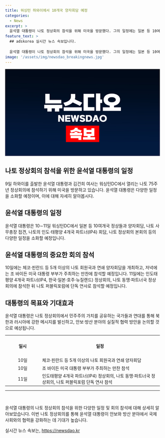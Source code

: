 ```yaml
---
title: 워싱턴 하와이에서 10개국 양자회담 예정
categories:
  - News
excerpt: >
  윤석열 대통령이 나토 정상회의 참석을 위해 미국을 방문했다. 그의 일정에는 일본 등 10여개국 정상과의 양자회담, 나토 사무총장 접견, 나토의 인도·태평양 4개국 파트너(IP4) 회담, 나토 정상회의 등이 포함되어 있으며, 한국 대통령으로서는 처음으로 나토 퍼블릭포럼에 단독 연사를 할 예정이다. 이와 함께, 윤 대통령은 민주주의 가치를 공유하는 국가들과의 연대를 통해 북한과 러시아에 강한 메시지를 발신할 것으로 예상된다. 또한, 윤 대통령은 방문 중 한미동맹과 연합 방위 태세를 확인하고 태평양국립묘지를 참배하며 동포 간담회를 열었다.
feature_text: >
  ## adskorea 실시간 뉴스 속보입니다.

  윤석열 대통령이 나토 정상회의 참석을 위해 미국을 방문했다. 그의 일정에는 일본 등 10여개국 정상과의 양자회담, 나토 사무총장 접견, 나토의 인도·태평양 4개국 파트너(IP4) 회담, 나토 정상회의 등이 포함되어 있으며, 한국 대통령으로서는 처음으로 나토 퍼블릭포럼에 단독 연사를 할 예정이다. 이와 함께, 윤 대통령은 민주주의 가치를 공유하는 국가들과의 연대를 통해 북한과 러시아에 강한 메시지를 발신할 것으로 예상된다. 또한, 윤 대통령은 방문 중 한미동맹과 연합 방위 태세를 확인하고 태평양국립묘지를 참배하며 동포 간담회를 열었다.
image: '/assets/img/newsdao_breakingnews.jpg'
---
```


<p><img src="/assets/img/newsdao_breakingnews.jpg" alt="adskorea 속보" /></p>

<h2 data-ke-size="size26">나토 정상회의 참석을 위한 윤석열 대통령의 일정</h2>

<p data-ke-size="size16">9일 하와이를 출발한 윤석열 대통령과 김건희 여사는 워싱턴DC에서 열리는 나토 75주년 정상회의에 참석하기 위해 미국을 방문하고 있습니다. 윤석열 대통령은 다양한 일정을 소화할 예정이며, 이에 대해 자세히 알아봅시다.</p>

<h2 data-ke-size="size24">윤석열 대통령의 일정</h2>

<p data-ke-size="size16">윤석열 대통령은 10∼11일 워싱턴DC에서 일본 등 10여개국 정상들과 양자회담, 나토 사무총장 접견, 나토의 인도·태평양 4개국 파트너(IP4) 회담, 나토 정상회의 본회의 등의 다양한 일정을 소화할 예정입니다.</p>

<h2 data-ke-size="size24">윤석열 대통령의 중요한 회의 참석</h2>

<p data-ke-size="size16">10일에는 체코·핀란드 등 5개 이상의 나토 회원국과 연쇄 양자회담을 개최하고, 저녁에는 조 바이든 미국 대통령 부부가 주최하는 만찬에 참석할 예정입니다. 11일에는 인도태평양 4개국 파트너(IP4, 한국·일본·호주·뉴질랜드) 정상회의, 나토 동맹·파트너국 정상회의에 참석한 뒤 나토 퍼블릭포럼에 단독 연사로 참석할 예정입니다.</p>

<h2 data-ke-size="size24">대통령의 목표와 기대효과</h2>

<p data-ke-size="size16">윤석열 대통령은 나토 정상회의에서 민주주의 가치를 공유하는 국가들과 연대를 통해 북한과 러시아에 강한 메시지를 발신하고, 안보·방산 분야의 실질적 협력 방안을 논의할 것으로 예상됩니다.</p>

<table>
    <tbody>
        <tr>
            <td style="text-align: center; width: 200px; height: 63px;"><b>일시</b></td>
            <td style="text-align: center; width: 800px; height: 63px;"><b>일정</b></td>
        </tr>
        <tr>
            <td style="text-align: center; height: 17px;">10일</td>
            <td style="height: 17px;">체코·핀란드 등 5개 이상의 나토 회원국과 연쇄 양자회담</td>
        </tr>
        <tr>
            <td style="text-align: center; height: 17px;">10일</td>
            <td style="height: 17px;">조 바이든 미국 대통령 부부가 주최하는 만찬 참석</td>
        </tr>
        <tr>
            <td style="text-align: center; height: 17px;">11일</td>
            <td style="height: 17px;">인도태평양 4개국 파트너(IP4) 정상회의, 나토 동맹·파트너국 정상회의, 나토 퍼블릭포럼 단독 연사 참석</td>
        </tr>
    </tbody>
</table>

<hr>

<p data-ke-size="size16">&nbsp;</p>

<p data-ke-size="size16">윤석열 대통령의 나토 정상회의 참석을 위한 다양한 일정 및 회의 참석에 대해 상세히 알아보았습니다. 이번 나토 정상회의를 통해 윤석열 대통령이 안보와 방산 분야에서 국제사회와의 협력을 강화하는 데 기대가 높습니다.</p>
실시간 뉴스 속보는, <a href="https://newsdao.kr" rel="dofollow">https://newsdao.kr</a>


